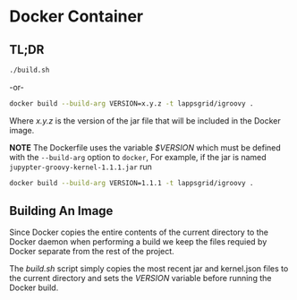 # Docker Container

## TL;DR

```bash
./build.sh
```
 -or-
 
```bash
docker build --build-arg VERSION=x.y.z -t lappsgrid/igroovy .
```
 
Where *x.y.z* is the version of the jar file that will be included in the Docker image.
 
**NOTE** The Dockerfile uses the variable *$VERSION* which must be defined with the `--build-arg` option to `docker`, For example, if the jar is named `jupypter-groovy-kernel-1.1.1.jar` run
 
```bash
docker build --build-arg VERSION=1.1.1 -t lappsgrid/igroovy .
```
 

## Building An Image
 
Since Docker copies the entire contents of the current directory to the Docker daemon when performing a build we keep the files requied by Docker separate from the rest of the project.

The *build.sh* script simply copies the most recent jar and kernel.json files to the current directory and sets the *VERSION* variable before running the Docker build.


